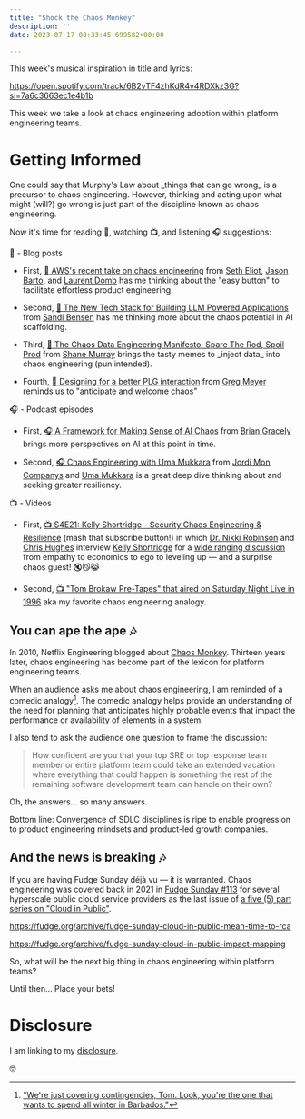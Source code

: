 ```yaml
---
title: "Shock the Chaos Monkey"
description: ''
date: 2023-07-17 00:33:45.699582+00:00

---
```


 

This week's musical inspiration in title and lyrics: 

https://open.spotify.com/track/6B2vTF4zhKdR4v4RDXkz3G?si=7a6c3663ec1e4b1b

This week we take a look at chaos engineering adoption within platform engineering teams.

# Getting Informed

One could say that Murphy's Law about \_things that can go wrong\_ is a precursor to chaos engineering. However, thinking and acting upon what might (will?) go wrong is just part of the discipline known as chaos engineering.

Now it's time for reading 📖, watching 📺, and listening 🎧 suggestions:

📖 - Blog posts

- First, [📖 AWS's recent take on chaos engineering](https://aws.amazon.com/blogs/architecture/verify-the-resilience-of-your-workloads-using-chaos-engineering/) from [Seth Eliot](https://www.linkedin.com/in/setheliot/), [Jason Barto](https://www.linkedin.com/in/jasonbarto/), and [Laurent Domb](https://www.linkedin.com/in/laurent-domb-80958b20/) has me thinking about the "easy button" to facilitate effortless product engineering.

- Second, [📖 The New Tech Stack for Building LLM Powered Applications](https://medium.com/@sandibesen/the-new-tech-stack-for-building-llm-powered-applications-5d6285fef818) from [Sandi Bensen](https://www.linkedin.com/in/sandibesen/) has me thinking more about the chaos potential in AI scaffolding.

- Third, [📖 The Chaos Data Engineering Manifesto: Spare The Rod, Spoil Prod](https://www.montecarlodata.com/blog-chaos-data-engineering-manifesto/) from [Shane Murray](https://www.linkedin.com/in/shanemurray5/) brings the tasty memes to \_inject data\_ into chaos engineering (pun intended). 

- Fourth, [📖 Designing for a better PLG interaction](https://www.finddataops.com/p/designing-for-a-better-plg-interaction) from [Greg Meyer](https://www.linkedin.com/in/gregmeyer/) reminds us to "anticipate and welcome chaos"

🎧 - Podcast episodes

- First, [🎧 A Framework for Making Sense of AI Chaos](https://www.thecloudcast.net/2023/04/a-framework-for-making-sense-of-ai-chaos.html) from [Brian Gracely](https://www.linkedin.com/in/briangracely) brings more perspectives on AI at this point in time.

- Second, [🎧 Chaos Engineering with Uma Mukkara](https://softwareengineeringdaily.com/2023/05/15/chaos-engineering/) from [Jordi Mon Companys](https://www.linkedin.com/in/jordimoncompanys) and [Uma Mukkara](https://www.linkedin.com/in/uma-mukkara/) is a great deep dive thinking about and seeking greater resiliency.

📺 - Videos

- First, [📺 S4E21: Kelly Shortridge - Security Chaos Engineering & Resilience](https://www.youtube.com/watch?v=CDSI6NoM4Fw) (mash that subscribe button!) in which [Dr. Nikki Robinson](https://www.linkedin.com/in/dr-nikki-robinson/) and [Chris Hughes](https://www.linkedin.com/in/resilientcyber/) interview [Kelly Shortridge](https://www.linkedin.com/in/kellyshortridge/) for a [wide ranging discussion](https://resilientcyber.substack.com/p/s4e21-kelly-shortridge-security-chaos) from empathy to economics to ego to leveling up — and a surprise chaos guest! 🔇😼😹 

- Second, [📺 "Tom Brokaw Pre-Tapes" that aired on Saturday Night Live in 1996](https://www.youtube.com/watch?v=1tX6jdoruH8) aka my favorite chaos engineering analogy.

## You can ape the ape 🎶

In 2010, Netflix Engineering blogged about [Chaos Monkey](https://netflixtechblog.com/5-lessons-weve-learned-using-aws-1f2a28588e4c). Thirteen years later, chaos engineering has become part of the lexicon for platform engineering teams.

When an audience asks me about chaos engineering, I am reminded of a comedic analogy[^SNL]. The comedic analogy helps provide an understanding of the need for planning that anticipates highly probable events that impact the performance or availability of elements in a system.

I also tend to ask the audience one question to frame the discussion: 

> How confident are you that your top SRE or top response team member or entire platform team could take an extended vacation where everything that could happen is something the rest of the remaining software development team can handle on their own?

Oh, the answers... so many answers. 

Bottom line: Convergence of SDLC disciplines is ripe to enable progression to product engineering mindsets and product-led growth companies.

## And the news is breaking 🎶

If you are having Fudge Sunday déjà vu — it is warranted. Chaos engineering was covered back in 2021 in [Fudge Sunday #113](https://fudge.org/archive/fudge-sunday-cloud-in-public-impact-mapping) for several hyperscale public cloud service providers as the last issue of [a five (5) part series on "Cloud in Public"](https://fudge.org/archive/fudge-sunday-cloud-in-public-status-dashboards).

https://fudge.org/archive/fudge-sunday-cloud-in-public-mean-time-to-rca

https://fudge.org/archive/fudge-sunday-cloud-in-public-impact-mapping

So, what will be the next big thing in chaos engineering within platform teams?

Until then… Place your bets!

# Disclosure

I am linking to my [disclosure](https://jaycuthrell.com/disclosure/).

[^SNL]: ["We're just covering contingencies, Tom. Look, you're the one that wants to spend all winter in Barbados."](https://www.youtube.com/watch?v=1tX6jdoruH8)

🤓